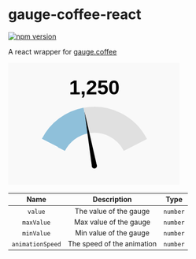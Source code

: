 # gauge-coffee-react

[![npm version](https://badge.fury.io/js/gauge-coffee-react.svg)](https://badge.fury.io/js/gauge-coffee-react)

A react wrapper for [gauge.coffee](https://bernii.github.io/gauge.js/)

![Example](./imgs/example.png)

|Name             |Description                |Type     |
|:---------------:|:-------------------------:|:-------:|
|`value`          |The value of the gauge     |`number` |
|`maxValue`       |Max value of the gauge     |`number` |
|`minValue`       |Min value of the gauge     |`number` |
|`animationSpeed` |The speed of the animation |`number` |
